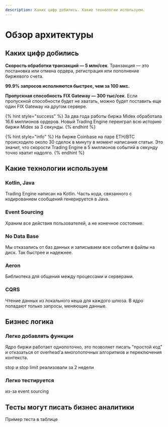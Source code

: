 ```yaml
---
description: Каких цифр добились. Какие технологии используем.
---
```


# Обзор архитектуры

## Каких цифр добились

**Скорость обработки транзакций — 5 млн/сек**. Транзакция — это постановка или отмена ордера, регистрация или пополнение биржевого счета. 

**99.9% запросов исполняются быстрее, чем за 100 мкс.**

**Пропускная способность** **FIX Gateway — 300 тыс/сек**. Если пропускной способности будет не хватать, можно будет поставить еще один FIX Gateway на другом сервере.

{% hint style="success" %}
За два года работы биржа Midex обработала 16.6 миллионов ордеров. Новый Trading Engine переиграл всю историю биржи Midex за 3 секунды. 
{% endhint %}

{% hint style="info" %}
На бирже Coinbase на паре ETH/BTC происходило около 30 сделок в минуту в момент написания статьи. Это значит, что скорости Trading Engine в 5 миллионов событий в секунду точно хватит надолго.
{% endhint %}

## Какие технологии используем

### Kotlin, Java

Trading Engine написан на Kotlin. Часть кода, связанного с кодированием сообщений генерируется в Java. 

### Event Sourcing

Храним все действия пользователей, а не конечное состояние.

### No Data Base

Мы отказались от баз данных и записываем все события в файлы на диск. Так быстрее и надежнее.

### Aeron 

Библиотека для общения между процессами и серверами.

### CQRS

Чтение данных из локального кеша для каждого шлюза. В ядро попадают только запросы, меняющие данные. 



## Бизнес логика

### **Легко добавлять функции**

Ядро биржи работает однопоточно, это позволяет писать "простой код" и отказаться от overhead’а многопоточных алгоритмов и переключения контекста. 

stop и stop limit реализовали за 2 недели

### **Легко тестируется**

из-за event sourcing

## **Тесты могут писать бизнес аналитики**

Пример теста в таблице



